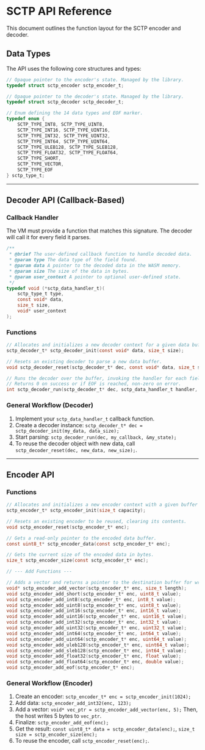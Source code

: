 # SCTP API Reference

This document outlines the function layout for the SCTP encoder and decoder.

## Data Types

The API uses the following core structures and types:

```c
// Opaque pointer to the encoder's state. Managed by the library.
typedef struct sctp_encoder sctp_encoder_t;

// Opaque pointer to the decoder's state. Managed by the library.
typedef struct sctp_decoder sctp_decoder_t;

// Enum defining the 14 data types and EOF marker.
typedef enum {
    SCTP_TYPE_INT8, SCTP_TYPE_UINT8,
    SCTP_TYPE_INT16, SCTP_TYPE_UINT16,
    SCTP_TYPE_INT32, SCTP_TYPE_UINT32,
    SCTP_TYPE_INT64, SCTP_TYPE_UINT64,
    SCTP_TYPE_ULEB128, SCTP_TYPE_SLEB128,
    SCTP_TYPE_FLOAT32, SCTP_TYPE_FLOAT64,
    SCTP_TYPE_SHORT,
    SCTP_TYPE_VECTOR,
    SCTP_TYPE_EOF
} sctp_type_t;
```

---

## Decoder API (Callback-Based)

### Callback Handler

The VM must provide a function that matches this signature. The decoder will call it for every field it parses.

```c
/**
 * @brief The user-defined callback function to handle decoded data.
 * @param type The data type of the field found.
 * @param data A pointer to the decoded data in the WASM memory.
 * @param size The size of the data in bytes.
 * @param user_context A pointer to optional user-defined state.
 */
typedef void (*sctp_data_handler_t)(
    sctp_type_t type,
    const void* data,
    size_t size,
    void* user_context
);
```

### Functions

```c
// Allocates and initializes a new decoder context for a given data buffer.
sctp_decoder_t* sctp_decoder_init(const void* data, size_t size);

// Resets an existing decoder to parse a new data buffer.
void sctp_decoder_reset(sctp_decoder_t* dec, const void* data, size_t size);

// Runs the decoder over the buffer, invoking the handler for each field.
// Returns 0 on success or if EOF is reached, non-zero on error.
int sctp_decoder_run(sctp_decoder_t* dec, sctp_data_handler_t handler, void* user_context);
```

### General Workflow (Decoder)

1.  Implement your `sctp_data_handler_t` callback function.
2.  Create a decoder instance: `sctp_decoder_t* dec = sctp_decoder_init(my_data, data_size);`
3.  Start parsing: `sctp_decoder_run(dec, my_callback, &my_state);`
4.  To reuse the decoder object with new data, call `sctp_decoder_reset(dec, new_data, new_size);`.

---

## Encoder API

### Functions

```c
// Allocates and initializes a new encoder context with a given buffer capacity.
sctp_encoder_t* sctp_encoder_init(size_t capacity);

// Resets an existing encoder to be reused, clearing its contents.
void sctp_encoder_reset(sctp_encoder_t* enc);

// Gets a read-only pointer to the encoded data buffer.
const uint8_t* sctp_encoder_data(const sctp_encoder_t* enc);

// Gets the current size of the encoded data in bytes.
size_t sctp_encoder_size(const sctp_encoder_t* enc);

// --- Add Functions ---

// Adds a vector and returns a pointer to the destination buffer for writing.
void* sctp_encoder_add_vector(sctp_encoder_t* enc, size_t length);
void sctp_encoder_add_short(sctp_encoder_t* enc, uint8_t value);
void sctp_encoder_add_int8(sctp_encoder_t* enc, int8_t value);
void sctp_encoder_add_uint8(sctp_encoder_t* enc, uint8_t value);
void sctp_encoder_add_int16(sctp_encoder_t* enc, int16_t value);
void sctp_encoder_add_uint16(sctp_encoder_t* enc, uint16_t value);
void sctp_encoder_add_int32(sctp_encoder_t* enc, int32_t value);
void sctp_encoder_add_uint32(sctp_encoder_t* enc, uint32_t value);
void sctp_encoder_add_int64(sctp_encoder_t* enc, int64_t value);
void sctp_encoder_add_uint64(sctp_encoder_t* enc, uint64_t value);
void sctp_encoder_add_uleb128(sctp_encoder_t* enc, uint64_t value);
void sctp_encoder_add_sleb128(sctp_encoder_t* enc, int64_t value);
void sctp_encoder_add_float32(sctp_encoder_t* enc, float value);
void sctp_encoder_add_float64(sctp_encoder_t* enc, double value);
void sctp_encoder_add_eof(sctp_encoder_t* enc);
```

### General Workflow (Encoder)

1.  Create an encoder: `sctp_encoder_t* enc = sctp_encoder_init(1024);`
2.  Add data: `sctp_encoder_add_int32(enc, 123);`
3.  Add a vector: `void* vec_ptr = sctp_encoder_add_vector(enc, 5);` Then, the host writes 5 bytes to `vec_ptr`.
4.  Finalize: `sctp_encoder_add_eof(enc);`
5.  Get the result: `const uint8_t* data = sctp_encoder_data(enc);`, `size_t size = sctp_encoder_size(enc);`
6.  To reuse the encoder, call `sctp_encoder_reset(enc);`.
